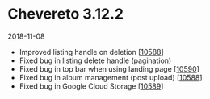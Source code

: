 # Chevereto 3.12.2

2018-11-08

- Improved listing handle on deletion [[10588](https://chevereto.com/community/threads/10588/)]
- Fixed bug in listing delete handle (pagination)
- Fixed bug in top bar when using landing page [[10590](https://chevereto.com/community/threads/10590/)]
- Fixed bug in album management (post upload) [[10588](https://chevereto.com/community/threads/10588/)]
- Fixed bug in Google Cloud Storage [[10589](https://chevereto.com/community/threads/10589/)]
